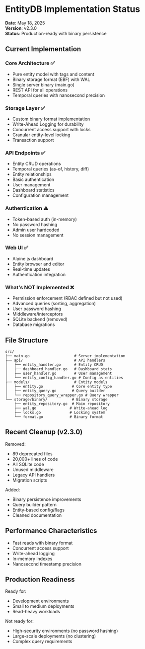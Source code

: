 # EntityDB Implementation Status

**Date**: May 18, 2025  
**Version**: v2.3.0  
**Status**: Production-ready with binary persistence

## Current Implementation

### Core Architecture ✅
- Pure entity model with tags and content
- Binary storage format (EBF) with WAL
- Single server binary (main.go)
- REST API for all operations
- Temporal queries with nanosecond precision

### Storage Layer ✅
- Custom binary format implementation
- Write-Ahead Logging for durability
- Concurrent access support with locks
- Granular entity-level locking
- Transaction support

### API Endpoints ✅
- Entity CRUD operations
- Temporal queries (as-of, history, diff)
- Entity relationships
- Basic authentication
- User management
- Dashboard statistics
- Configuration management

### Authentication ⚠️
- Token-based auth (in-memory)
- No password hashing
- Admin user hardcoded
- No session management

### Web UI ✅
- Alpine.js dashboard
- Entity browser and editor
- Real-time updates
- Authentication integration

### What's NOT Implemented ❌
- Permission enforcement (RBAC defined but not used)
- Advanced queries (sorting, aggregation)
- User password hashing
- Middleware/interceptors
- SQLite backend (removed)
- Database migrations

## File Structure

```
src/
├── main.go                    # Server implementation
├── api/                       # API handlers
│   ├── entity_handler.go      # Entity CRUD
│   ├── dashboard_handler.go   # Dashboard stats
│   ├── user_handler.go        # User management
│   └── entity_config_handler.go # Config as entities
├── models/                    # Entity models
│   ├── entity.go             # Core entity type
│   ├── entity_query.go       # Query builder
│   └── repository_query_wrapper.go # Query wrapper
└── storage/binary/           # Binary storage
    ├── entity_repository.go  # Main repository
    ├── wal.go               # Write-ahead log
    ├── locks.go             # Locking system
    └── format.go            # Binary format
```

## Recent Cleanup (v2.3.0)

Removed:
- 89 deprecated files
- 20,000+ lines of code
- All SQLite code
- Unused middleware
- Legacy API handlers
- Migration scripts

Added:
- Binary persistence improvements
- Query builder pattern
- Entity-based config/flags
- Cleaned documentation

## Performance Characteristics

- Fast reads with binary format
- Concurrent access support
- Write-ahead logging
- In-memory indexes
- Nanosecond timestamp precision

## Production Readiness

Ready for:
- Development environments
- Small to medium deployments
- Read-heavy workloads

Not ready for:
- High-security environments (no password hashing)
- Large-scale deployments (no clustering)
- Complex query requirements